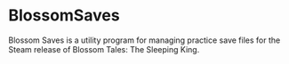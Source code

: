 # BlossomSaves

Blossom Saves is a utility program for managing practice save files for the Steam release of Blossom Tales: The Sleeping King.
